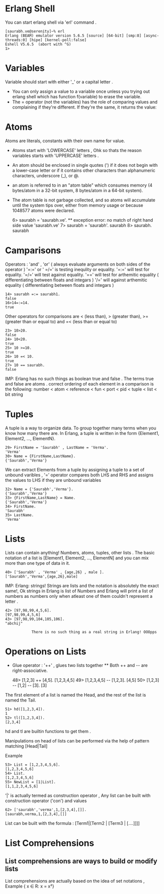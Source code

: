 Erlang Shell 
============

You can start erlang shell via 'erl' command . 

    [saurabh.ve@serenity]~% erl
    Erlang (BEAM) emulator version 5.6.5 [source] [64-bit] [smp:8] [async-threads:0] [hipe] [kernel-poll:false]
    Eshell V5.6.5  (abort with ^G)
    1> 

Variables  
==========

Variable should start with either '_' or a capital letter .
 
* You can only assign a value to a variable once unless you trying out erlang shell which has function f(variable) to erase the variable. 
* The = operator (not the variables) has the role of comparing values and complaining if they're different. If they're the same, it returns the value: 
 
Atoms
=====

Atoms are literals, constants with their own name for value.

* Atoms start with 'LOWERCASE' letters , Ohk so thats the reason variables starts with 'UPPERCASE' letters . 
* An atom should be enclosed in single quotes (') if it does not begin with a lower-case letter or if it contains other characters than alphanumeric characters, 
underscore (_), or @.
* an atom is referred to in an "atom table" which consumes memory (4 bytes/atom in a 32-bit system, 8 bytes/atom in a 64-bit system).
* The atom table is not garbage collected, and so atoms will accumulate until the system tips over, either from memory usage or because 1048577 atoms were declared.


    6> saurabh = 'saurabh.ve'.
    ** exception error: no match of right hand side value 'saurabh.ve'
    7> saurabh = 'saurabh'.
    saurabh
    8> saurabh.
    saurabh


Camparisons 
===========

Operators : 'and' , 'or'  ( always evaluate arguments on both sides of the operator ) 
'=:=' or ' =/=' is testing inequlity or equality.
'=:=' will test for equality.
'=/=' will test against equality.
'=='  will test for arthemitic  equality ( differentiating between floats and integars ) 
'/=' will against arthemitic  equality ( differentiating between floats and integars ) 

    14> saurabh =:= saurabh1.
    false
    16>14=:=14.
    true

Other operators for comparisons are < (less than), > (greater than), >= (greater than or equal to) and =< (less than or equal to)

    23> 10>20.
    false
    24> 10<20.
    true
    25> 10 >=10.
    true
    26> 10 =< 10.
    true
    27> 10 == saurabh.
    false

IMP: Erlang has no such things as boolean true and false .   The terms true and false are atoms . 
correct ordering of each element in a comparison is the following:
number < atom < reference < fun < port < pid < tuple < list < bit string

Tuples
======
 
A tuple is a way to organize data. To group together many terms when you know how many there are. In Erlang, a tuple is written in the form {Element1, Element2, ..., ElementN}.
 
    29> FirstName = 'Saurabh' , LastName = 'Verma'.
    'Verma'
    30> Name = {FirstName,LastName}.
    {'Saurabh','Verma'}
     
We can extract Elements from a tuple by assigning a tuple to a set of unbound varibles , '=' operator compares both LHS and RHS and assigns the values to LHS if they are unbound variables 

    32> Name = {'Saurabh','Verma'}.
    {'Saurabh','Verma'}
    33> {FirstName,LastName} = Name.
    {'Saurabh','Verma'}
    34> FirstName.
    'Saurabh'
    35> LastName.
    'Verma'
     
 
Lists
=====
 
Lists can contain anything! Numbers, atoms, tuples, other lists . The basic notation of a list is [Element1, Element2, ..., ElementN] and you can mix more than one type of data in it.
 
    40> ['Saurabh' , 'Verma' , {age,26} , male ].
    ['Saurabh','Verma',{age,26},male]
 
IMP: Erlang: strings! Strings are lists and the notation is absolutely the exact same!, Ok strings in Erlang is list of Numbers and Erlang will print a list of numbers as numbers only when atleast one of them couldn't represent a letter . 

    42> [97,98,99,4,5,6].
    [97,98,99,4,5,6]
    43> [97,98,99,104,105,106].
    "abchij"

                There is no such thing as a real string in Erlang! OOOpps 
 
Operations on Lists 
===================

* Glue operator : '++' , glues two lists together 
** Both ++ and -- are right-associative.

    48> [1,2,3] ++ [4,5].
    [1,2,3,4,5]
    49> [1,2,3,4,5] -- [1,2,3].
    [4,5]
    50> [1,2,3] -- [1,2] -- [3].
    [3]

 
The first element of a list is named the Head, and the rest of the list is named the Tail.

    51> hd([1,2,3,4]).
    1
    52> tl([1,2,3,4]).
    [2,3,4]

hd and tl are builtin functions to get them . 

Manipulations on head of lists can be performed via the help of pattern matching 
[Head|Tail]

Example 

    53> List = [1,2,3,4,5,6].
    [1,2,3,4,5,6]
    54> List.
    [1,2,3,4,5,6]
    55> NewList = [1|List].
    [1,1,2,3,4,5,6]

'|' is actually termed as construction operator , Any list can be built with construction operator ('con') and values  

    62> ['saurabh','verma',1,[2,3,4],[]].
    [saurabh,verma,1,[2,3,4],[]]

List can be built with the formula : [Term1|[Term2 | [Term3 | [....]]]]


List Comprehensions
===================

## List comprehensions are ways to build or modify lists ##

List comprehensions are actually based on the idea of set notations , Example { x ∈ R: x = x²}


